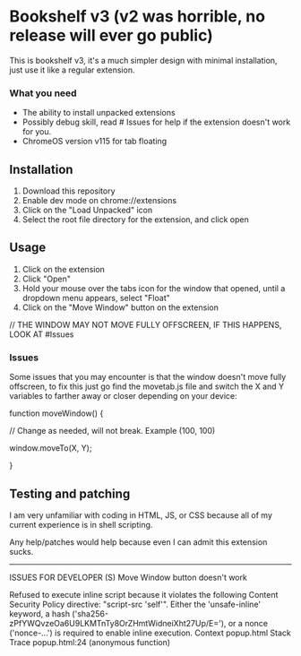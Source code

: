 
# Bookshelf v3 (v2 was horrible, no release will ever go public)
This is bookshelf v3, it's a much simpler design with minimal installation, just use it like a regular extension.

### What you need
- The ability to install unpacked extensions
- Possibly debug skill, read # Issues for help if the extension doesn't work for you.
- ChromeOS version v115 for tab floating

## Installation
1. Download this repository
2. Enable dev mode on chrome://extensions
3. Click on the "Load Unpacked" icon
4. Select the root file directory for the extension, and click open

## Usage
1. Click on the extension
2. Click "Open"
3. Hold your mouse over the tabs icon for the window that opened, until a dropdown menu appears, select "Float"
5. Click on the "Move Window" button on the extension

// THE WINDOW MAY NOT MOVE FULLY OFFSCREEN, IF THIS HAPPENS, LOOK AT #Issues
### Issues
Some issues that you may encounter is that the window doesn't move fully offscreen, to fix this just go find the movetab.js file and switch the X and Y variables to farther away or closer depending on your device:


function moveWindow() {

  // Change as needed, will not break. Example (100, 100)
  
  window.moveTo(X, Y);
  
}


## Testing and patching
I am very unfamiliar with coding in HTML, JS, or CSS because all of my current experience is in shell scripting.

Any help/patches would help because even I can admit this extension sucks.

-------------------------------------------------------------------------------------------------------------------------------------------------------------------------------------
ISSUES FOR DEVELOPER (S)
Move Window button doesn't work

Refused to execute inline script because it violates the following Content Security Policy directive: "script-src 'self'". Either the 'unsafe-inline' keyword, a hash ('sha256-zPfYWQvzeOa6U9LKMTnTy8OrZHmtWidneiXht27Up/E='), or a nonce ('nonce-...') is required to enable inline execution.
Context
popup.html
Stack Trace
popup.html:24 (anonymous function)

<script>window.name = '2';</script>
